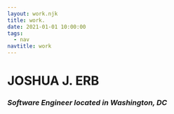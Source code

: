 ```yaml
---
layout: work.njk
title: work.
date: 2021-01-01 10:00:00
tags:
  - nav
navtitle: work
---
```


# JOSHUA J. ERB

### _Software Engineer located in Washington, DC_


